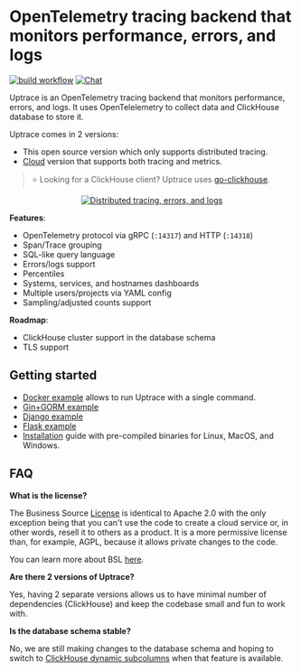 # OpenTelemetry tracing backend that monitors performance, errors, and logs

[![build workflow](https://github.com/uptrace/uptrace/actions/workflows/build-and-test.yml/badge.svg)](https://github.com/uptrace/uptrace/actions)
[![Chat](https://discordapp.com/api/guilds/752070105847955518/widget.png)](https://discord.gg/rWtp5Aj)

Uptrace is an OpenTelemetry tracing backend that monitors performance, errors, and logs. It uses
OpenTelelemetry to collect data and ClickHouse database to store it.

Uptrace comes in 2 versions:

- This open source version which only supports distributed tracing.
- [Cloud](https://uptrace.dev/) version that supports both tracing and metrics.

> :star: Looking for a ClickHouse client? Uptrace uses
> [go-clickhouse](https://github.com/uptrace/go-clickhouse).

<p align="center">
  <a href="https://uptrace.dev/open-source/?autoplay">
    <img src="https://uptrace.dev/uptrace-os/poster.png" alt="Distributed tracing, errors, and logs">
  </a>
</p>

**Features**:

- OpenTelemetry protocol via gRPC (`:14317`) and HTTP (`:14318`)
- Span/Trace grouping
- SQL-like query language
- Errors/logs support
- Percentiles
- Systems, services, and hostnames dashboards
- Multiple users/projects via YAML config
- Sampling/adjusted counts support

**Roadmap**:

- ClickHouse cluster support in the database schema
- TLS support

## Getting started

- [Docker example](example/docker) allows to run Uptrace with a single command.
- [Gin+GORM example](example/gin-gorm)
- [Django example](example/django)
- [Flask example](example/flask)
- [Installation](https://get.uptrace.dev/guide/) guide with pre-compiled binaries for Linux, MacOS,
  and Windows.

## FAQ

**What is the license?**

The Business Source [License](LICENSE) is identical to Apache 2.0 with the only exception being that
you can't use the code to create a cloud service or, in other words, resell it to others as a
product. It is a more permissive license than, for example, AGPL, because it allows private changes
to the code.

You can learn more about BSL [here](https://mariadb.com/bsl-faq-adopting/).

**Are there 2 versions of Uptrace?**

Yes, having 2 separate versions allows us to have minimal number of dependencies (ClickHouse) and
keep the codebase small and fun to work with.

**Is the database schema stable?**

No, we are still making changes to the database schema and hoping to switch to
[ClickHouse dynamic subcolumns](https://github.com/ClickHouse/ClickHouse/pull/23932) when that
feature is available.
